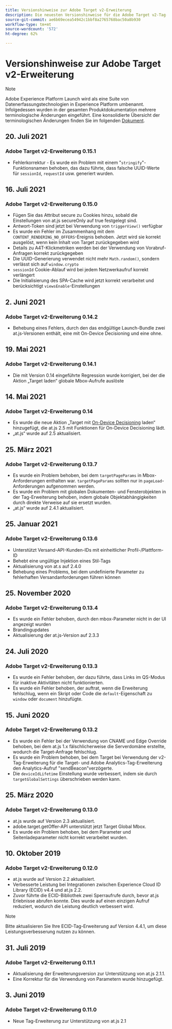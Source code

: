 ```yaml
---
title: Versionshinweise zur Adobe Target v2-Erweiterung
description: Die neuesten Versionshinweise für die Adobe Target v2-Tag-Erweiterung in Adobe Experience Platform.
source-git-commit: ae6b69ecea54942c1bbf8a2765768bac50a8b930
workflow-type: tm+mt
source-wordcount: '572'
ht-degree: 62%

---
```


# Versionshinweise zur Adobe Target v2-Erweiterung

>[!NOTE]
>
>Adobe Experience Platform Launch wird als eine Suite von Datenerfassungstechnologien in Experience Platform umbenannt. Infolgedessen wurden in der gesamten Produktdokumentation mehrere terminologische Änderungen eingeführt. Eine konsolidierte Übersicht der terminologischen Änderungen finden Sie im folgenden [Dokument](../../../term-updates.md).

## 20. Juli 2021

### Adobe Target v2-Erweiterung 0.15.1

- Fehlerkorrektur - Es wurde ein Problem mit einem &quot;`stringify`&quot;-Funktionsnamen behoben, das dazu führte, dass falsche UUID-Werte für `sessionId`, `requestId` usw. generiert wurden.

## 16. Juli 2021

### Adobe Target v2-Erweiterung 0.15.0

- Fügen Sie das Attribut secure zu Cookies hinzu, sobald die Einstellungen von at.js secureOnly auf true festgelegt sind.
- Antwort-Token sind jetzt bei Verwendung von `triggerView()` verfügbar
- Es wurde ein Fehler im Zusammenhang mit dem `CONTENT_RENDERING_NO_OFFERS`-Ereignis behoben. Jetzt wird sie korrekt ausgelöst, wenn kein Inhalt von Target zurückgegeben wird
- Details zu A4T-Klickmetriken werden bei der Verwendung von Vorabruf-Anfragen korrekt zurückgegeben
- Die UUID-Generierung verwendet nicht mehr `Math.random()`, sondern verlässt sich auf `window.crypto`
- `sessionId` Cookie-Ablauf wird bei jedem Netzwerkaufruf korrekt verlängert
- Die Initialisierung des SPA-Cache wird jetzt korrekt verarbeitet und berücksichtigt `viewsEnable`-Einstellungen

## 2. Juni 2021

### Adobe Target v2-Erweiterung 0.14.2

- Behebung eines Fehlers, durch den das endgültige Launch-Bundle zwei at.js-Versionen enthält, eine mit On-Device Decisioning und eine ohne.

## 19. Mai 2021

### Adobe Target v2-Erweiterung 0.14.1

- Die mit Version 0.14 eingeführte Regression wurde korrigiert, bei der die Aktion „Target laden“ globale Mbox-Aufrufe auslöste

## 14. Mai 2021

### Adobe Target v2-Erweiterung 0.14

- Es wurde die neue Aktion „Target mit [On-Device Decisioning](./overview.md#load-target-with-on-device-decisioning) laden“ hinzugefügt, die at.js 2.5 mit Funktionen für On-Device Decisioning lädt.
- „at.js“ wurde auf 2.5 aktualisiert.


## 25. März 2021

### Adobe Target v2-Erweiterung 0.13.7

- Es wurde ein Problem behoben, bei dem `targetPageParams` in Mbox-Anforderungen enthalten war. `targetPageParams` sollten nur in `pageLoad`-Anforderungen aufgenommen werden.
- Es wurde ein Problem mit globalen Dokumenten- und Fensterobjekten in der Tag-Erweiterung behoben, indem globale Objektabhängigkeiten durch direkte Verweise auf sie ersetzt wurden.
- „at.js“ wurde auf 2.4.1 aktualisiert.

## 25. Januar 2021

### Adobe Target v2-Erweiterung 0.13.6

- Unterstützt Versand-API-Kunden-IDs mit einheitlicher Profil-/Plattform-ID
- Behebt eine ungültige Injektion eines Stil-Tags
- Aktualisierung von at.s auf 2.4.0
- Behebung eines Problems, bei dem undefinierte Parameter zu fehlerhaften Versandanforderungen führen können

## 25. November 2020

### Adobe Target v2-Erweiterung 0.13.4

- Es wurde ein Fehler behoben, durch den mbox-Parameter nicht in der UI angezeigt wurden
- Brandingupdates
- Aktualisierung der at.js-Version auf 2.3.3

## 24. Juli 2020

### Adobe Target v2-Erweiterung 0.13.3

- Es wurde ein Fehler behoben, der dazu führte, dass Links im QS-Modus für inaktive Aktivitäten nicht funktionierten.
- Es wurde ein Fehler behoben, der auftrat, wenn die Erweiterung fehlschlug, wenn ein Skript oder Code die `default`-Eigenschaft zu `window` oder `document` hinzufügte.

## 15. Juni 2020

### Adobe Target v2-Erweiterung 0.13.2

- Es wurde ein Fehler bei der Verwendung von CNAME und Edge Override behoben, bei dem at.js 1.x fälschlicherweise die Serverdomäne erstellte, wodurch die Target-Anfrage fehlschlug.
- Es wurde ein Problem behoben, bei dem Target bei Verwendung der v2-Tag-Erweiterung für die Target- und Adobe Analytics-Tag-Erweiterung den Analytics-Aufruf &quot;sendBeacon&quot;verzögerte.
- Die `deviceIdLifetime` Einstellung wurde verbessert, indem sie durch `targetGlobalSettings` überschrieben werden kann.

## 25. März 2020

### Adobe Target v2-Erweiterung 0.13.0

- at.js wurde auf Version 2.3 aktualisiert.
- adobe.target.getOffer-API unterstützt jetzt Target Global Mbox.
- Es wurde ein Problem behoben, bei dem Parameter und Seitenladeparameter nicht korrekt verarbeitet wurden.

## 10. Oktober 2019

### Adobe Target v2-Erweiterung 0.12.0

- at.js wurde auf Version 2.2 aktualisiert.
- Verbesserte Leistung bei Integrationen zwischen Experience Cloud ID Library (ECID) v4.4 und at.js 2.2.
- Zuvor führte die ECID-Bibliothek zwei Sperraufrufe durch, bevor at.js Erlebnisse abrufen konnte. Dies wurde auf einen einzigen Aufruf reduziert, wodurch die Leistung deutlich verbessert wird.

>[!NOTE]
>Bitte aktualisieren Sie Ihre ECID-Tag-Erweiterung auf Version 4.4.1, um diese Leistungsverbesserung nutzen zu können.

## 31. Juli 2019

### Adobe Target v2-Erweiterung 0.11.1

- Aktualisierung der Erweiterungsversion zur Unterstützung von at.js 2.1.1.
- Eine Korrektur für die Verwendung von Parametern wurde hinzugefügt.

## 3. Juni 2019

### Adobe Target v2-Erweiterung 0.11.0

- Neue Tag-Erweiterung zur Unterstützung von at.js 2.1
